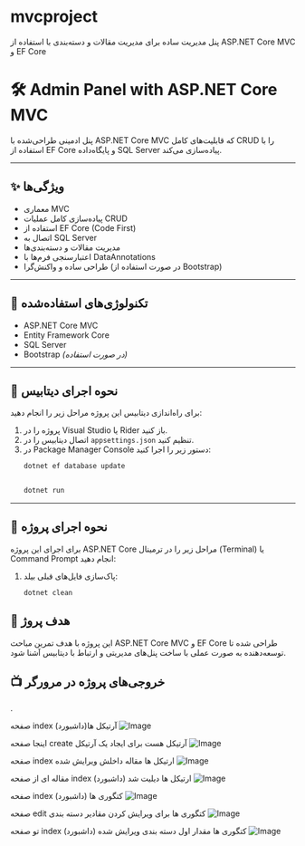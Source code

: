 # mvcproject
پنل مدیریت ساده برای مدیریت مقالات و دسته‌بندی با استفاده از ASP.NET Core MVC و EF Core
# 🛠️ Admin Panel with ASP.NET Core MVC

پنل ادمینی طراحی‌شده با ASP.NET Core MVC که قابلیت‌های کامل CRUD را با استفاده از EF Core و پایگاه‌داده SQL Server پیاده‌سازی می‌کند.

---

## ✨ ویژگی‌ها
- معماری MVC
- پیاده‌سازی کامل عملیات CRUD
- استفاده از EF Core (Code First)
- اتصال به SQL Server
- مدیریت مقالات و دسته‌بندی‌ها
- اعتبارسنجی فرم‌ها با DataAnnotations
- طراحی ساده و واکنش‌گرا (در صورت استفاده از Bootstrap)

---

## 🧰 تکنولوژی‌های استفاده‌شده
- ASP.NET Core MVC
- Entity Framework Core
- SQL Server
- Bootstrap *(در صورت استفاده)*

---


## 🚀 نحوه اجرای دیتابیس

برای راه‌اندازی دیتابیس این پروژه مراحل زیر را انجام دهید:
1. پروژه را در Visual Studio یا Rider باز کنید.
2. اتصال دیتابیس را در `appsettings.json` تنظیم کنید.
3. در Package Manager Console دستور زیر را اجرا کنید:
   ```bash
   dotnet ef database update


   dotnet run

---


## 🚀 نحوه اجرای پروژه

برای اجرای این پروژه ASP.NET Core مراحل زیر را در ترمینال (Terminal) یا Command Prompt انجام دهید:

1. پاک‌سازی فایل‌های قبلی بیلد:
   ```bash
   dotnet clean
   

## 🎯 هدف پروژ
این پروژه با هدف تمرین مباحث ASP.NET Core MVC و EF Core طراحی شده تا توسعه‌دهنده به صورت عملی با ساخت پنل‌های مدیریتی و ارتباط با دیتابیس آشنا شود.


## 📺 **خروجی‌های پروژه در مرورگر**
.


 صفحه index (داشبورد)آرتیکل ها
![Image](https://github.com/user-attachments/assets/5eb73bd7-37e0-48a0-95dd-1ec563f4e5cc)



اینجا صفحه create آرتیکل هست برای ایجاد یک آرتیکل
![Image](https://github.com/user-attachments/assets/f6e64894-c47c-4b3d-a582-82d2ea10e330)



صفحه index ارتیکل ها مقاله داخلش ویرایش شده
![Image](https://github.com/user-attachments/assets/50d7052c-09af-4a62-aad1-981af3630be4)



مقاله ای از صفحه index (داشبورد) ارتیکل ها دیلیت شد
![Image](https://github.com/user-attachments/assets/44013824-3b82-45fa-bffe-bcc15f36e405)



صفحه index (داشبورد) کتگوری ها
![Image](https://github.com/user-attachments/assets/a6c60f22-5802-4943-807c-cfab8dbbe475)


 
صفحه edit کتگوری ها برای ویرایش کردن مقادیر دسته بندی
![Image](https://github.com/user-attachments/assets/fc585349-17f4-4e1f-8737-e986916cef2e) 



تو صفحه index (داشبورد) کتگوری ها مقدار اول دسته بندی ویرایش شده
![Image](https://github.com/user-attachments/assets/e7bb6659-44aa-452b-8f8b-00f70b86c0c7)
